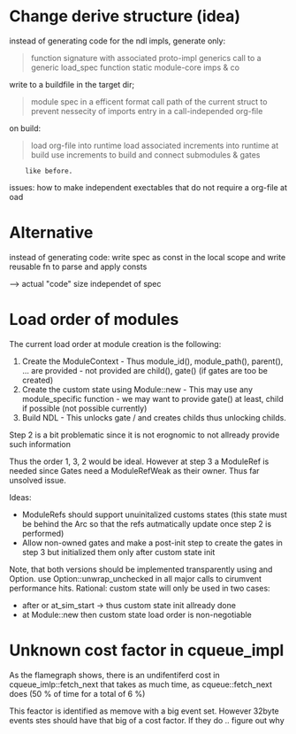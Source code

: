 # Change derive structure (idea)

instead of generating code for the ndl impls,
generate only:

> function signature with associated proto-impl generics
> call to a generic load_spec function
> static module-core imps & co

write to a buildfile in the target dir;

> module spec in a efficent format
> call path of the current struct to prevent nessecity of imports
> entry in a call-independed org-file

on build:

> load org-file into runtime
> load associated increments into runtime
> at build use increments to build and connect submodules & gates

        like before.

issues:
how to make independent exectables that do not require a org-file at oad

# Alternative

instead of generating code:
write spec as const in the local scope
and write reusable fn to parse and apply consts

--> actual "code" size independet of spec

# Load order of modules

The current load order at module creation is the following:

1. Create the ModuleContext - Thus module_id(), module_path(), parent(), ... are provided - not provided are child(), gate() (if gates are too be created)
2. Create the custom state using Module::new - This may use any module_specific function - we may want to provide gate() at least, child if possible (not possible currently)
3. Build NDL - This unlocks gate / and creates childs thus unlocking childs.

Step 2 is a bit problematic since it is not erognomic to not allready provide such information

Thus the order 1, 3, 2 would be ideal.
However at step 3 a ModuleRef is needed since Gates need a ModuleRefWeak as their owner.
Thus far unsolved issue.

Ideas:

- ModuleRefs should support unuinitalized customs states (this state must be behind the Arc so that the refs autmatically update once step 2 is performed)
- Allow non-owned gates and make a post-init step to create the gates in step 3 but initialized them only after custom state init

Note, that both versions should be implemented transparently using and Option.
use Option::unwrap_unchecked in all major calls to cirumvent performance hits.
Rational: custom state will only be used in two cases:

- after or at_sim_start -> thus custom state init allready done
- at Module::new then custom state load order is non-negotiable

# Unknown cost factor in cqueue_impl

As the flamegraph shows, there is an undifentiferd cost in cqueue_imlp::fetch_next that takes
as much time, as cqueue::fetch_next does (50 % of time for a total of 6 %)

This feactor is identified as memove with a big event set.
However 32byte events stes should have that big of a cost factor.
If they do .. figure out why
